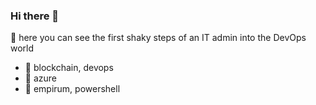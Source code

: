 ### Hi there 👋

🌱 here you can see the first shaky steps of an IT admin into the DevOps world

- 🐣 blockchain, devops
- 🐤 azure
- 🦢 empirum, powershell
